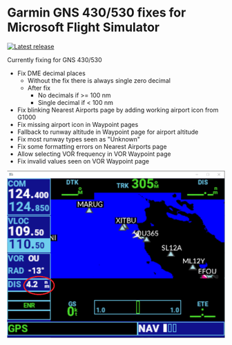 # Garmin GNS 430/530 fixes for Microsoft Flight Simulator

[![Latest release](http://img.shields.io/github/release/veikkos/msfs-as-improvements.svg)](https://github.com/veikkos/msfs-as-improvements/releases/latest)

Currently fixing for GNS 430/530
- Fix DME decimal places
    - Without the fix there is always single zero decimal
    - After fix
        - No decimals if >= 100 nm
        - Single decimal if < 100 nm
- Fix blinking Nearest Airports page by adding working airport icon from G1000
- Fix missing airport icon in Waypoint pages
- Fallback to runway altitude in Waypoint page for airport altitude
- Fix most runway types seen as "Unknown"
- Fix some formatting errors on Nearest Airports page
- Allow selecting VOR frequency in VOR Waypoint page
- Fix invalid values seen on VOR Waypoint page

![DME decimal fix](https://raw.githubusercontent.com/veikkos/msfs-as-improvements/master/dme-decimal.png)
